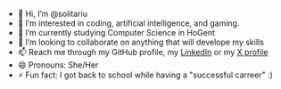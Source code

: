 - 👋 Hi, I’m @solitariu
- 👀 I’m interested in coding, artificial intelligence, and gaming.
- 🌱 I’m currently studying Computer Science in HoGent
- 💞️ I’m looking to collaborate on anything that will develope my skills
- 📫 Reach me through my GitHub profile, my [LinkedIn](https://www.linkedin.com/in/fatine-b-9950391b2/) or my [X profile](https://twitter.com/shoentech)
- 😄 Pronouns: She/Her
- ⚡ Fun fact: I got back to school while having a "successful carreer" :) 

<!---
solitariu/solitariu is a ✨ special ✨ repository because its `README.md` (this file) appears on your GitHub profile.
You can click the Preview link to take a look at your changes.
--->

